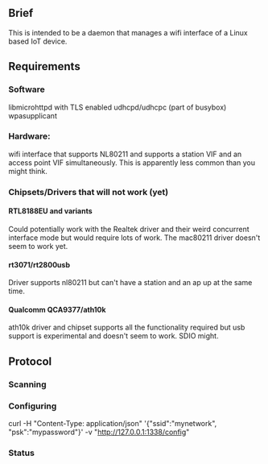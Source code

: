 ## Brief

 This is intended to be a daemon that manages a wifi interface of
 a Linux based IoT device.

## Requirements

### Software
libmicrohttpd with TLS enabled
udhcpd/udhcpc (part of busybox)
wpasupplicant
 
### Hardware:
wifi interface that supports NL80211 and supports a station VIF 
and an access point VIF simultaneously. This is apparently less
common than you might think. 

<Insert list of working interfaces here>
 
### Chipsets/Drivers that will not work (yet)
#### RTL8188EU and variants
Could potentially work with the Realtek driver and their weird 
concurrent interface mode but would require lots of work. The
mac80211 driver doesn't seem to work yet.
 
#### rt3071/rt2800usb
Driver supports nl80211 but can't have a station and an ap up 
at the same time.

#### Qualcomm QCA9377/ath10k
ath10k driver and chipset supports all the functionality required
but usb support is experimental and doesn't seem to work. SDIO might.

## Protocol
 
### Scanning

### Configuring
curl -H "Content-Type: application/json" '{"ssid":"mynetwork", "psk":"mypassword"}' -v "http://127.0.0.1:1338/config"

### Status
